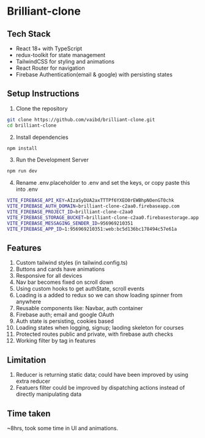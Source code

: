 # Brilliant-clone

## Tech Stack

- React 18+ with TypeScript
- redux-toolkit for state management
- TailwindCSS for styling and animations
- React Router for navigation
- Firebase Authentication(email & google) with persisting states


## Setup Instructions

1. Clone the repository
```bash
git clone https://github.com/vaibd/brilliant-clone.git
cd brilliant-clone
```
2. Install dependencies
```bash
npm install
```
3. Run the Development Server
```bash
npm run dev
```
4. Rename .env.placeholder to .env and set the keys, or copy paste this into .env
```bash
VITE_FIREBASE_API_KEY=AIzaSyDUA2axTTTPf6YXEO0rEWBhpNOenGT0chk
VITE_FIREBASE_AUTH_DOMAIN=brilliant-clone-c2aa0.firebaseapp.com
VITE_FIREBASE_PROJECT_ID=brilliant-clone-c2aa0
VITE_FIREBASE_STORAGE_BUCKET=brilliant-clone-c2aa0.firebasestorage.app
VITE_FIREBASE_MESSAGING_SENDER_ID=956969210351
VITE_FIREBASE_APP_ID=1:956969210351:web:bc5d136bc178494c57e61a
```
## Features
1. Custom tailwind styles (in tailwind.config.ts)
2. Buttons and cards have animations
3. Responsive for all devices
4. Nav bar becomes fixed on scroll down
5. Using custom hooks to get authState, scroll events
6. Loading is a added to redux so we can show loading spinner from anywhere
7. Reusable components like: Navbar, auth container
8. Firebase auth; email and google OAuth
9. Auth state is persisting, cookies based
10. Loading states when logging, signup; laoding skeleton for courses
11. Protected routes public and private, with firebase auth checks
12. Working filter by tag in features

## Limitation
1. Reducer is returning static data; could have been improved by using extra reducer
2. Featuers filter could be improved by dispatching actions instead of directly manipulating data

## Time taken
~8hrs, took some time in UI and animations.
